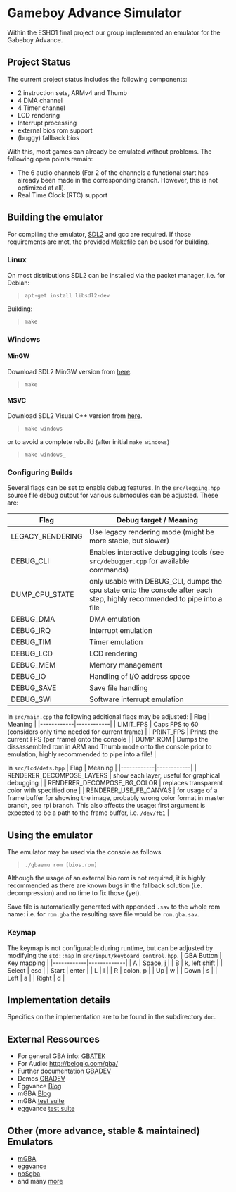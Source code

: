 # Gameboy Advance Simulator
Within the ESHO1 final project our group implemented an emulator for the Gabeboy Advance.

## Project Status
The current project status includes the following components:
 
 - 2 instruction sets, ARMv4 and Thumb
 - 4 DMA channel
 - 4 Timer channel
 - LCD rendering
 - Interrupt processing
 - external bios rom support
 - (buggy) fallback bios

With this, most games can already be emulated without problems.
The following open points remain:

 - The 6 audio channels (For 2 of the channels a functional start has already been made in the corresponding branch. However, this is not optimized at all).
 - Real Time Clock (RTC) support

## Building the emulator
For compiling the emulator, [SDL2](https://www.libsdl.org/index.php) and gcc are required. 
If those requirements are met, the provided Makefile can be used for building.

### Linux
On most distributions SDL2 can be installed via the packet manager, i.e. for Debian:
> ``
apt-get install libsdl2-dev
``

Building:

> ``
make
``
### Windows
#### MinGW
Download SDL2 MinGW version from [here](https://www.libsdl.org/download-2.0.php).

> ``
make
``

#### MSVC
Download SDL2 Visual C++ version from [here](https://www.libsdl.org/download-2.0.php).

> ``
make windows
``

or to avoid a complete rebuild (after initial `make windows`)

> ``
make windows_
``

### Configuring Builds
Several flags can be set to enable debug features. 
In the `src/logging.hpp` source file debug output for various submodules can be adjusted.
These are:

| Flag       | Debug target / Meaning |
|------------|------------|
| LEGACY_RENDERING | Use legacy rendering mode (might be more stable, but slower) |
| DEBUG_CLI  | Enables interactive debugging tools (see `src/debugger.cpp` for available commands) |
| DUMP_CPU_STATE  | only usable with DEBUG_CLI, dumps the cpu state onto the console after each step, highly recommended to pipe into a file |
| DEBUG_DMA  | DMA emulation |
| DEBUG_IRQ  | Interrupt emulation |
| DEBUG_TIM  | Timer emulation |
| DEBUG_LCD  | LCD rendering |
| DEBUG_MEM  | Memory management |
| DEBUG_IO   | Handling of I/O address space |
| DEBUG_SAVE | Save file handling |
| DEBUG_SWI  | Software interrupt emulation |

In `src/main.cpp` the following additional flags may be adjusted:
| Flag       | Meaning |
|------------|------------|
| LIMIT_FPS  | Caps FPS to 60 (considers only time needed for current frame) |
| PRINT_FPS  | Prints the current FPS (per frame) onto the console |
| DUMP_ROM   | Dumps the dissassembled rom in ARM and Thumb mode onto the console prior to emulation, highly recommended to pipe into a file! |

In `src/lcd/defs.hpp`
| Flag       | Meaning |
|------------|------------|
| RENDERER_DECOMPOSE_LAYERS | show each layer, useful for graphical debugging |
| RENDERER_DECOMPOSE_BG_COLOR | replaces transparent color with specified one |
| RENDERER_USE_FB_CANVAS | for usage of a frame buffer for showing the image, probably wrong color format in master branch, see rpi branch. This also affects the usage: first argument is expected to be a path to the frame buffer, i.e. `/dev/fb1` |

## Using the emulator
The emulator may be used via the console as follows

> ``
./gbaemu rom [bios.rom]
``

Although the usage of an external bio rom is not required, it is highly recommended as there are known bugs in the fallback solution (i.e. decompression) and no time to fix those (yet).

Save file is automatically generated with appended `.sav` to the whole rom name: i.e. for `rom.gba` the resulting save file would be `rom.gba.sav`.

### Keymap
The keymap is not configurable during runtime, but can be adjusted by modifying the `std::map` in `src/input/keyboard_control.hpp`.
| GBA Button | Key mapping |
|------------|-------------|
| A | Space, j |
| B | k, left shift |
| Select | esc |
| Start | enter |
| L | l |
| R | colon, p |
| Up | w |
| Down | s |
| Left | a |
| Right | d |

## Implementation details

Specifics on the implementation are to be found in the subdirectory `doc`.

## External Ressources
- For general GBA info: [GBATEK](https://problemkaputt.de/gbatek.htm)
- For Audio: http://belogic.com/gba/
- Further documentation [GBADEV](https://www.gbadev.org/docs.php)
- Demos [GBADEV](https://www.gbadev.org/demos.php)
- Eggvance [Blog](https://smolka.dev/eggvance/)
- mGBA [Blog](https://mgba.io/tag/development/)
- mGBA [test suite](https://github.com/mgba-emu/suite)
- eggvance [test suite](https://github.com/jsmolka/gba-suite)

## Other (more advance, stable & maintained) Emulators
- [mGBA](https://github.com/mgba-emu/mgba)
- [eggvance](https://github.com/jsmolka/eggvance)
- [no$gba](https://problemkaputt.de/gba.htm)
- and many [more](https://www.gbadev.org/tools.php?section=Emulator)
